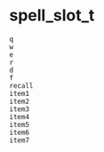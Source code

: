 # spell\_slot\_t

`q`  
`w`  
`e`  
`r`  
`d`  
`f`  
`recall`  
`item1`  
`item2`  
`item3`  
`item4`  
`item5`  
`item6`  
`item7`

